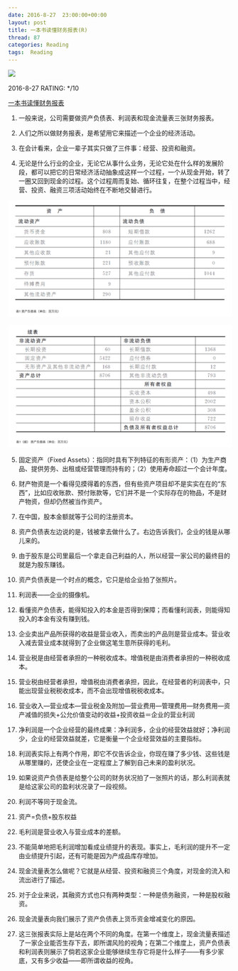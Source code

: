 ```yaml
---
date: 2016-8-27	 23:00:00+00:00
layout: post
title: 一本书读懂财务报表(R)
thread: 87
categories: Reading
tags:  Reading
---
```


<img src="https://img3.doubanio.com/lpic/s27966806.jpg" width="200" />

2016-8-27 RATING: */10

[一本书读懂财务报表](https://book.douban.com/subject/25926542/)

1. 一般来说，公司需要做资产负债表、利润表和现金流量表三张财务报表。

2. 人们之所以做财务报表，是希望用它来描述一个企业的经济活动。

3. 在会计看来，企业一辈子其实只做了三件事：经营、投资和融资。

4. 无论是什么行业的企业，无论它从事什么业务，无论它处在什么样的发展阶段，都可以把它的日常经济活动抽象成这样一个过程，一个从现金开始，转了一圈又回到现金的过程。这个过程周而复始、循环往复，在整个过程当中，经营、投资、融资三项活动始终在不断地交替进行。

![Alt text](/images/一本书读懂财务报表/资产负债表1.png)

![Alt text](/images/一本书读懂财务报表/资产负债表2.png)

5. 固定资产（Fixed Assets）：指同时具有下列特征的有形资产：（1）为生产商品、提供劳务、出租或经营管理而持有的；（2）使用寿命超过一个会计年度。

6. 财产物资是一个看得见摸得着的东西，但有些资产项目却不是实实在在的“东西”，比如应收账款、预付账款等，它们并不是一个实际存在的物品，不是财产物资，但却仍然被当作资产。

7. 在中国，股本金额就等于公司的注册资本。

8. 资产负债表左边说的是，钱被拿去做什么了。右边告诉我们，企业的钱是从哪儿来的。

9. 由于股东是公司里最后一个拿走自己利益的人，所以经营一家公司的最终目的就是为股东赚钱。

10. 资产负债表是一个时点的概念，它只是给企业拍了张照片。

11. 利润表——企业的摄像机。

12. 看懂资产负债表，能得知投入的本金是否得到保障；而看懂利润表，则能得知投入的本金有没有赚到钱。

13. 企业卖出产品所获得的收益是营业收入，而卖出的产品则是营业成本。营业收入减去营业成本就得到了企业做这笔生意所获得的毛利。

14. 营业税是由经营者承担的一种税收成本。增值税是由消费者承担的一种税收成本。

15. 营业税由经营者承担，增值税由消费者承担，因此，在经营者的利润表中，只能出现营业税税收成本，而不会出现增值税税收成本。

16. 营业收入—营业成本—营业税金及附加—营业费用—管理费用—财务费用—资产减值的损失+公允价值变动的收益+投资收益＝企业的营业利润

17. 净利润是一个企业经营的最终成果：净利润多，企业的经营效益就好；净利润少，企业的经营效益就差，它是衡量一个企业经营效益的主要指标。

18. 利润表实际上有两个作用，即它不仅告诉企业，你现在赚了多少钱、这些钱是从哪里赚的，还使企业在一定程度上了解到自己未来的盈利状况。

19. 如果说资产负债表是给整个公司的财务状况拍了一张照片的话，那么利润表就是给这家公司的盈利状况录了一段视频。

20. 利润不等同于现金流。

21. 资产=负债+股东权益

22. 毛利润是营业收入与营业成本的差额。

23. 不能简单地把毛利润增加看成业绩提升的表现。事实上，毛利润的提升不一定由业绩提升引起，还有可能是因为产成品库存增加。

24. 现金流量表怎么做呢？它就是从经营、投资和融资三个角度，对现金的流入和流出进行了描述。

25. 对于企业来说，其融资方式也只有两种类型：一种是债务融资，一种是股权融资。

26. 现金流量表向我们展示了资产负债表上货币资金增减变化的原因。

27. 这三张报表实际上是站在两个不同的角度。在第一个维度上，现金流量表描述了一家企业能否生存下去，即所谓风险的视角；在第二个维度上，资产负债表和利润表则展示了倘若这家企业能够继续生存它将是什么样子——有多少家底，又有多少收益——即所谓收益的视角。
